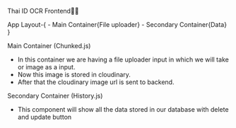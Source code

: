 Thai ID OCR Frontend🚀🚀


App Layout-{
    - Main Container{File uploader}
    - Secondary Container{Data}
}

Main Container (Chunked.js)
 - In this container we are having a file uploader input in which we will take or image as a input.
 - Now this image is stored in cloudinary.
 - After that the cloudinary image url is sent to backend.

Secondary Container (History.js)
 - This component will show all the data stored in our database with delete and update button
 